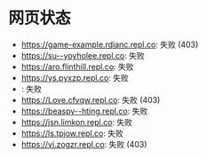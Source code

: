 # 网页状态
- https://game-example.rdianc.repl.co: 失败 (403)
- https://su--yoyholee.repl.co: 失败
- https://aro.flinthill.repl.co: 失败
- https://ys.pyxzp.repl.co: 失败
- : 失败
- https://Love.cfvqw.repl.co: 失败 (403)
- https://beaspy--hting.repl.co: 失败
- https://jsn.limkon.repl.co: 失败
- https://ls.tpjow.repl.co: 失败
- https://vi.zogzr.repl.co: 失败 (403)
